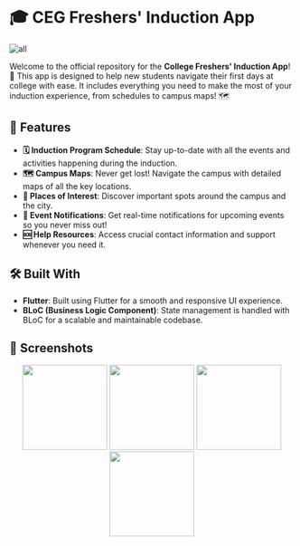 # 🎓 CEG Freshers' Induction App

![all](https://github.com/user-attachments/assets/50e81244-7e5c-4e5a-8d20-fcb9fddf3663)

Welcome to the official repository for the **College Freshers' Induction App**! 🎉 This app is designed to help new students navigate their first days at college with ease. It includes everything you need to make the most of your induction experience, from schedules to campus maps! 🗺️

## 🌟 Features

- **🗓️ Induction Program Schedule**: Stay up-to-date with all the events and activities happening during the induction.
- **🗺️ Campus Maps**: Never get lost! Navigate the campus with detailed maps of all the key locations.
- **📍 Places of Interest**: Discover important spots around the campus and the city.
- **🔔 Event Notifications**: Get real-time notifications for upcoming events so you never miss out!
- **🆘 Help Resources**: Access crucial contact information and support whenever you need it.

## 🛠️ Built With

- **Flutter**: Built using Flutter for a smooth and responsive UI experience.
- **BLoC (Business Logic Component)**: State management is handled with BLoC for a scalable and maintainable codebase.

## 📸 Screenshots
<div align="center">
  <img src="https://github.com/user-attachments/assets/aaa1fc1e-862c-428e-982c-c3281da8f83f" width="150px" />
  <img src="https://github.com/user-attachments/assets/aaa1fc1e-862c-428e-982c-c3281da8f83f" width="150px" />
  <img src="https://github.com/user-attachments/assets/aaa1fc1e-862c-428e-982c-c3281da8f83f" width="150px" />
  <img src="https://github.com/user-attachments/assets/aaa1fc1e-862c-428e-982c-c3281da8f83f" width="150px" />
 
</div>

